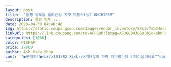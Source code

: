 ```yaml
---
layout: post 
title:  "콜핑 방투습 폴리안감 자켓 마블스(남) KMJ6136M" 
description: 콜핑 방투 ..
date: 2020-04-30 04:46:48 
img: https://static.coupangcdn.com/image/vendor_inventory/89c5/7ab34dacb4ae8732d0798669e559a79e90d50a2f603b928c39f05bd6e1de.jpg 
linkUrl: https://link.coupang.com/re/AFFSDP?lptag=AF3600438&subid=ahnPublicAsk&pageKey=24491096&itemId=95310127&vendorItemId=3045986590&traceid=V0-113-aedf4dba02b0d533 
categories: [1006] 
color: F15F5F 
price: 17800 
author: Ask View Shop 
cont:  "●구매후기●<br/>181/82 XL<br/>기대많이 하며 기다렸는데 기대이상이네요^^<br/>남편한테 사이즈 너무 잘 맞고 색깔도 디자인도 바느질도 나무랄때가 없어요  입으니 더 멋지구요~<br/>너무 너무 만족해요<br/>너무 비교되서 교환처리중이구요<br/>사이즈 색상 디자인 다 좋습니다<br/>사진과 같고 적당히 핏이 사면서 적당히 부드럽습니다.<br/> 제품의 완성도를 본다면 확실히 2만원대에 구매한다면 무조건 이득입니다.<br/> 다만 색감이 좀 별로긴 하지만(그냥 제품설명 그대로입니다), 가격대를 보면 감점요인이 아닙니다.<br/><br/>역시 등산복은 화려한 색깔이 입었을때 살고 낫네요 옷이 날개라더니~저렴한 가격에 남편도 너무 마음에 들어해요~^^<br/>옆에꺼는 다른 판매자분 껀데 이거랑<br/>콜핑은 최곱니다~<br/>" 
---
```

